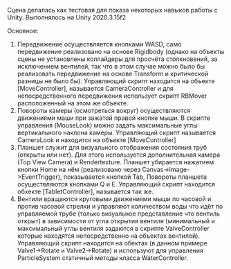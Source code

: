 Сцена делалась как тестовая для показа некоторых навыков работы с Unity. Выполнялось на Unity 2020.3.15f2

Основное:
 1. Передвижение осуществляется кнопками WASD, само передвижение реализовано на основе Rigidbody (однако на объекты сцены не установлены коллайдеры для просчёта столкновений, за исключением вентилей, так что в этом случае можно было бы реализовать передвижение на основе Transform и критической разницы не было бы). Управляющий скрипт находится на объекте [MoveController], называется CameraController и для непосредственного передвижения использует скрипт RBMover расположенный на этом же объекте.
 2. Повороты камеры (осмотреться вокруг) осуществляются движениями маши при зажатой правой кнопке мыши. В скрипте управления (MouseLook) можно задать максимальные углы вертикального наклона камеры. Управляющий скрипт называется CameraLook и находится на объекте [MoveController] 
 3. Планшет служит для визуального отображения состояния труб (открыты или нет). Для этого используется дополнительная камера (Top View Camera) и Rendertexture.   Планшет убирается нажатием кнопки Home на нём (реализовано через Canvas->Image->EventTrigger), показывается кнопкой Tab, Повороты планшета осуществляются кнопками Q и E. Управляющий скрипт находится обхекте [TabletController], называется так же.
 4. Вентили вращаются круговыми движениями мыши по часовой и против часовой стрелки и управляют количеством воды что идёт по управляемой трубе (только визуальное представление что вентиль открыт) в зависимости от угла открытия вентиля (минимальный и максимальный углы вентиля задаются в скрипте ValveController которые находятся непосредственно на объектах вентилей). Управляющий скрипт находится на обектах (в данном примере Valve1->Rotate и Valve2->Rotate) и используют для управления ParticleSystem статичный методы класса WaterController. 
